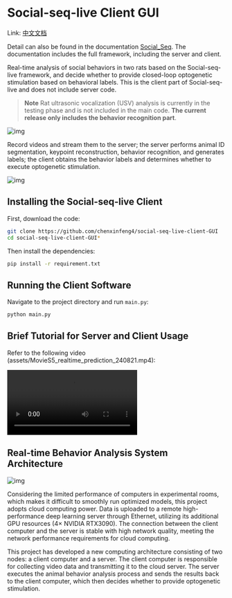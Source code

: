 # Social-seq-live Client GUI
Link: [中文文档](README_CN.md)

Detail can also be found in the documentation [Social_Seq](https://lilab-cibr.github.io/Social_Seq/%E9%97%AD%E7%8E%AF%E8%A1%8C%E4%B8%BA%E6%8E%A7%E5%88%B6/application/
). The documentation includes the full framework, including the server and client.

Real-time analysis of social behaviors in two rats based on the Social-seq-live framework, and decide whether to provide closed-loop optogenetic stimulation based on behavioral labels. This is the client part of Social-seq-live and does not include server code.

> **Note**
> Rat ultrasonic vocalization (USV) analysis is currently in the testing phase and is not included in the main code. **The current release only includes the behavior recognition part**.



![img](assets/social-seq-live-demo.gif)

Record videos and stream them to the server; the server performs animal ID segmentation, keypoint reconstruction, behavior recognition, and generates labels; the client obtains the behavior labels and determines whether to execute optogenetic stimulation.

![img](https://lilab-cibr.github.io/Social_Seq/assets/images/Fig7_closed-loop.jpg)

## Installing the Social-seq-live Client

First, download the code:

```bash
git clone https://github.com/chenxinfeng4/social-seq-live-client-GUI
cd social-seq-live-client-GUI*
```

Then install the dependencies:

```bash
pip install -r requirement.txt
```

## Running the Client Software

Navigate to the project directory and run `main.py`:

```bash
python main.py
```

## Brief Tutorial for Server and Client Usage

Refer to the following video (assets/MovieS5_realtime_prediction_240821.mp4):

<video controls>
  <source src="assets/MovieS5_realtime_prediction_240821.mp4" type="video/mp4">
  Your browser does not support the video tag.
</video>

## Real-time Behavior Analysis System Architecture

![img](assets/social-seq-live-framework.jpg)

Considering the limited performance of computers in experimental rooms, which makes it difficult to smoothly run optimized models, this project adopts cloud computing power. Data is uploaded to a remote high-performance deep learning server through Ethernet, utilizing its additional GPU resources (4× NVIDIA RTX3090). The connection between the client computer and the server is stable with high network quality, meeting the network performance requirements for cloud computing.

This project has developed a new computing architecture consisting of two nodes: a client computer and a server. The client computer is responsible for collecting video data and transmitting it to the cloud server. The server executes the animal behavior analysis process and sends the results back to the client computer, which then decides whether to provide optogenetic stimulation.